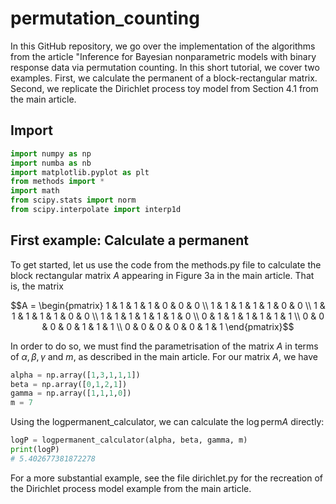 # permutation_counting
In this GitHub repository, we go over the implementation of the algorithms from the article "Inference for Bayesian nonparametric models with binary response data via permutation counting. In this short tutorial, we cover two examples. First, we calculate the permanent of a block-rectangular matrix. Second, we replicate the Dirichlet process toy model from Section 4.1 from the main article.

## Import
```python
import numpy as np
import numba as nb
import matplotlib.pyplot as plt
from methods import *
import math
from scipy.stats import norm
from scipy.interpolate import interp1d
```

## First example: Calculate a permanent
To get started, let us use the code from the methods.py file to calculate the block rectangular matrix $A$ appearing in Figure 3a in the main article. That is, the matrix

```math
A = \begin{pmatrix} 1 & 1 & 1 & 1 & 0 & 0 & 0 \\ 1 & 1 & 1 & 1 & 1 & 0 & 0 \\ 1 & 1 & 1 & 1 & 1 & 0 & 0 \\ 1 & 1 & 1 & 1 & 1 & 1 & 0 \\ 0 & 1 & 1 & 1 & 1 & 1 & 1 \\ 0 & 0 & 0 & 0 & 1 & 1 & 1 \\ 0 & 0 & 0 & 0 & 0 & 1 & 1 \end{pmatrix}
```
In order to do so, we must find the parametrisation of the matrix $A$ in terms of $\alpha, \beta, \gamma$ and $m$, as described in the main article. For our matrix $A$, we have
```python
alpha = np.array([1,3,1,1,1])
beta = np.array([0,1,2,1])
gamma = np.array([1,1,1,0])
m = 7
```
Using the logpermanent_calculator, we can calculate the $\log\mathrm{perm} A$ directly:
```python
logP = logpermanent_calculator(alpha, beta, gamma, m)
print(logP)
# 5.402677381872278
```
For a more substantial example, see the file dirichlet.py for the recreation of the Dirichlet process model example from the main article.
